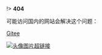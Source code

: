 !> **404**

可能访问国内的网站会解决这个问题：

[Gitee](https://tigerhall.gitee.io/blog)

[![头像图片超链接](../../assect/pic/head.jpg?small)](https://tigerhall.gitee.io)
